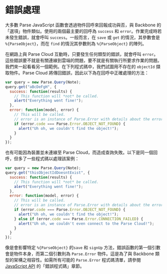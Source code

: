 # 錯誤處理

大多數 Parse JavaScript 函數會透過物件回呼來回報成功與否，與 Backbone 的「選項」物件類似。使用的兩個最主要的回呼為 `success` 和 `error`。作業完成時若未發生錯誤，就會呼叫 `success`。一般而言，在 `save` 或 `get` 的情況，其參數會是 `%{ParseObject}`，而在 `find` 的情況其參數則為 `%{ParseObject}` 的陣列。

在網路上與 Parse Cloud 互動時，只要發生任何類型的錯誤，就會呼叫 `error`。這些錯誤要不就是有關連線到雲端的問題，要不就是有關執行所要求作業的問題。我們來一起看看另一個範例。在下列程式碼中，我們試圖用不存在的 `objectId` 擷取物件。Parse Cloud 將傳回錯誤，因此以下為在回呼中正確處理的方法：

```js
var query = new Parse.Query(Note);
query.get("aBcDeFgH", {
  success: function(results) {
    // This function will *not* be called.
    alert("Everything went fine!");
  },
  error: function(model, error) {
    // This will be called.
    // error is an instance of Parse.Error with details about the error.
    if (error.code === Parse.Error.OBJECT_NOT_FOUND) {
      alert("Uh oh, we couldn't find the object!");
    }
  }
});
```

也有可能因為裝置並未連線至 Parse Cloud，而造成查詢失敗。以下是同一個回呼，但多了一些程式碼以處理該案例：

```js
var query = new Parse.Query(Note);
query.get("thisObjectIdDoesntExist", {
  success: function(results) {
    // This function will *not* be called.
    alert("Everything went fine!");
  },
  error: function(model, error) {
    // This will be called.
    // error is an instance of Parse.Error with details about the error.
    if (error.code === Parse.Error.OBJECT_NOT_FOUND) {
      alert("Uh oh, we couldn't find the object!");
    } else if (error.code === Parse.Error.CONNECTION_FAILED) {
      alert("Uh oh, we couldn't even connect to the Parse Cloud!");
    }
  }
});
```

像是會影響特定 `%{ParseObject}` 的`save` 和 `signUp` 方法，錯誤函數的第一個引數會是物件本身，而第二個引數則為 `Parse.Error` 物件。這是為了與 Backbone 類型的架構之相容性。如需所有可能的 `Parse.Error` 程式碼清單，請參閱 [JavaScript API](/docs/js) 的「錯誤程式碼」章節。
